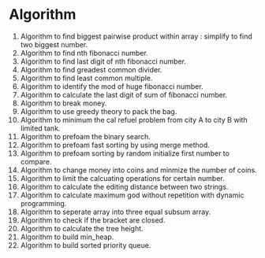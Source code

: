 # Algorithm

1. Algorithm to find biggest pairwise product within array :
simplify to find two biggest number.
2. Algorithm to find nth fibonacci number.
3. Algorithm to find last digit of nth fibonacci number.
4. Algorithm to find greadest common divider.
5. Algorithm to find least common multiple.
6. Algorithm to identify the mod of huge fibonacci number.
7. Algorithm to calculate the last digit of sum of fibonacci number.
8. Algorithm to break money.
9. Algorithm to use greedy theory to pack the bag.
10. Algorithm to minimum the cal refuel problem from city A to city B with limited tank.
11. Algorithm to prefoam the binary search.
12. Algorithm to prefoam fast sorting by using merge method.
13. Algorithm to prefoam sorting by random initialize first number to compare.
14. Algorithm to change money into coins and minmize the number of coins.
15. Algorithm to limit the calcuating operations for certain number.
16. Algorithm to calculate the editing distance between two strings.
17. Algorithm to calculate maximum god without repetition with dynamic programming.
18. Algorithm to seperate array into three equal subsum array.
19. Algorithm to check if the bracket are closed.
20. Algorithm to calculate the tree height.
21. Algorithm to build min_heap.
22. Algorithm to build sorted priority queue.
